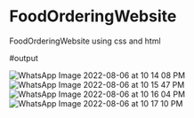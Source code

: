 # FoodOrderingWebsite
FoodOrderingWebsite using css and html

#output



![WhatsApp Image 2022-08-06 at 10 14 08 PM](https://user-images.githubusercontent.com/109084446/183258365-c189b927-77df-4d28-877e-54ea6f60363d.jpeg)
![WhatsApp Image 2022-08-06 at 10 15 47 PM](https://user-images.githubusercontent.com/109084446/183258366-0694e6e4-0a6a-4afd-aacb-1ebf1f5b7c47.jpeg)
![WhatsApp Image 2022-08-06 at 10 16 04 PM](https://user-images.githubusercontent.com/109084446/183258369-cc8e8f4f-d61b-492e-b20e-8575753cfdfd.jpeg)
![WhatsApp Image 2022-08-06 at 10 17 10 PM](https://user-images.githubusercontent.com/109084446/183258372-fadf727a-172c-46c1-b7d6-f4cc58610f11.jpeg)
